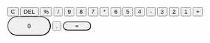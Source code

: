 <!DOCTYPE html>
<html lang="en">

<head>
	<meta charset="UTF-8">
	<meta name="viewport" content="width=device-width, initial-scale=1.0">
	<title>Calculater</title>
	<link rel="preconnect" href="https://fonts.googleapis.com">
	<link rel="preconnect" href="https://fonts.gstatic.com" crossorigin>
	<link
		href="https://fonts.googleapis.com/css2?family=Inter:ital,opsz,wght@0,14..32,100..900;1,14..32,100..900&family=Lato:ital,wght@0,100;0,300;0,400;0,700;0,900;1,100;1,300;1,400;1,700;1,900&family=Merriweather+Sans:ital,wght@0,300..800;1,300..800&family=Merriweather:ital,opsz,wght@0,18..144,300..900;1,18..144,300..900&family=Open+Sans:ital,wght@0,300..800;1,300..800&display=swap"
		rel="stylesheet">
	<link rel="stylesheet" href="style.css">
</head>
<body>
	<div class="BOX">
		<div class="calculater">
			<div class="calculater-header" id="display"> </div>
			<div class="calculater-main">
				<button onclick="cl()" id="clearbtn" class="btn">C</button>
				<button onclick="delet()" id="delbtn" class="btn">DEL</button>
				<button onclick="cal('%')" id="modulbtn" class="btn">%</button>
				<button onclick="cal('/')">/</button>
				<button onclick="cal(9)">9</button>
				<button onclick="cal(8)">8</button>
				<button onclick="cal(7)">7</button>
				<button onclick="cal('*')" id="symbol">*</button>
				<button onclick="cal(6)">6</button>
				<button onclick="cal(5)">5</button>
				<button onclick="cal(4)">4</button>
				<button onclick="cal('-')" id="symbol">-</button>
				<button onclick="cal(3)">3</button>
				<button onclick="cal(2)">2</button>
				<button onclick="cal(1)">1</button>
				<button onclick="cal('+')" id="symbol">+</button>
				<button onclick="cal(0)" style="border-radius:50px;width: 100px; height: 45px;">0</button>
				<button onclick="cal('.')" id="symbol">.</button>
				<button onclick="show()" id="symbol" style="width: 65px;border-radius:30px;" class="show">=</button>
			</div>
		</div>
	</div>
	<script>
		let arr = [];
		function cal(a) {
			arr.push(a);
			let str = arr.join("");
			let value = document.getElementById('display');
			value.innerText = str;
		}
		function show() {
			let str = arr.join("")
			console.log(str);
			let value = eval(str);
			let result = document.getElementById('display');
			result.innerText = value;
			if (value === undefined) {
				let result = document.getElementById('display');
				result.innerText = "0";
			}
		}
		function delet() {
			console.log(arr);
			arr.pop();
			let str = arr.join("");
			let result = document.getElementById('display');
			result.innerText = str;
		}
		function cl() {
			arr.splice(0, arr.length);
			let result = document.getElementById('display');
			result.innerText = "";
		}
	</script>
</body>

</html>
